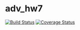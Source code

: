 # adv_hw7
[![Build Status](https://travis-ci.com/alialata/adv_hw7.svg?branch=master)](https://travis-ci.com/alialata/adv_hw7)
[![Coverage Status](https://coveralls.io/repos/github/alialata/adv_hw7/badge.svg?branch=master)](https://coveralls.io/github/alialata/adv_hw7?branch=master)

